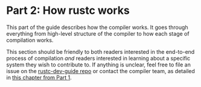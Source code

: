 # Part 2: How rustc works

This part of the guide describes how the compiler works. It goes through
everything from high-level structure of the compiler to how each stage of
compilation works.

This section should be friendly to both readers interested in the end-to-end
process of compilation _and_ readers interested in learning about a specific
system they wish to contribute to. If anything is unclear, feel free to file
an issue on the [rustc-dev-guide repo](https://github.com/rust-lang/rustc-dev-guide)
or contact the compiler team, as detailed in [this chapter from Part
1](./compiler-team.md).
